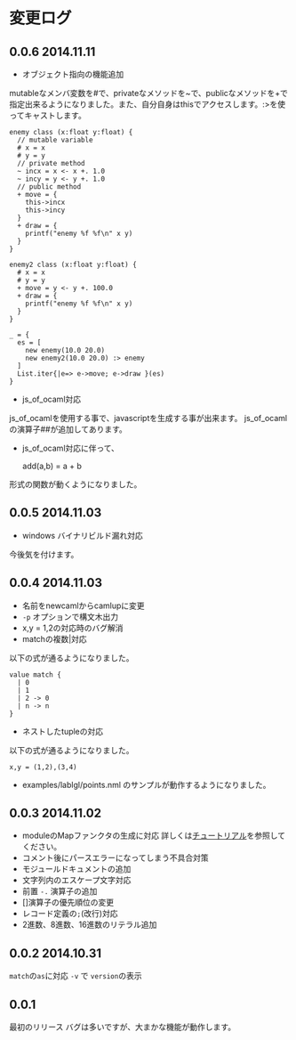 # 変更ログ



## 0.0.6 2014.11.11

- オブジェクト指向の機能追加

mutableなメンバ変数を#で、privateなメソッドを~で、publicなメソッドを+で指定出来るようになりました。また、自分自身はthisでアクセスします。:>を使ってキャストします。

	enemy class (x:float y:float) {
	  // mutable variable
	  # x = x
	  # y = y
	  // private method
	  ~ incx = x <- x +. 1.0
	  ~ incy = y <- y +. 1.0
	  // public method
	  + move = {
	    this->incx
	    this->incy
	  }
	  + draw = {
	    printf("enemy %f %f\n" x y)
	  }
	}

	enemy2 class (x:float y:float) {
	  # x = x
	  # y = y
	  + move = y <- y +. 100.0
	  + draw = {
	  	printf("enemy %f %f\n" x y)
	  }
	}

	_ = {
	  es = [
	    new enemy(10.0 20.0)
	    new enemy2(10.0 20.0) :> enemy
	  ]
	  List.iter{|e=> e->move; e->draw }(es)
	}

- js_of_ocaml対応

js_of_ocamlを使用する事で、javascriptを生成する事が出来ます。
js_of_ocamlの演算子##が追加してあります。

- js_of_ocaml対応に伴って、

	add(a,b) = a + b

形式の関数が動くようになりました。

## 0.0.5 2014.11.03

- windows バイナリビルド漏れ対応

今後気を付けます。

## 0.0.4 2014.11.03

- 名前をnewcamlからcamlupに変更
- `-p` オプションで構文木出力
- x,y = 1,2の対応時のバグ解消
- matchの複数|対応

以下の式が通るようになりました。

    value match {
      | 0
      | 1
      | 2 -> 0
      | n -> n
    }

- ネストしたtupleの対応
	
以下の式が通るようになりました。

    x,y = (1,2),(3,4)

- examples/lablgl/points.nml のサンプルが動作するようになりました。

## 0.0.3 2014.11.02

- moduleのMapファンクタの生成に対応
  詳しくは[チュートリアル](https://github.com/hsk/newml/blob/master/docs/tutorial/README.md#22-%E3%83%A2%E3%82%B8%E3%83%A5%E3%83%BC%E3%83%AB)を参照してください。
- コメント後にパースエラーになってしまう不具合対策
- モジュールドキュメントの追加
- 文字列内のエスケープ文字対応
- 前置 `-.` 演算子の追加
- []演算子の優先順位の変更
- レコード定義の`;`(改行)対応
- 2進数、8進数、16進数のリテラル追加

## 0.0.2 2014.10.31

`match`の`as`に対応
`-v` で `version`の表示

## 0.0.1

最初のリリース
バグは多いですが、大まかな機能が動作します。

